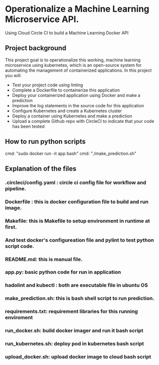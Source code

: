 # Operationalize a Machine Learning Microservice API.
Using Cloud Circle CI to build a Machine Learning Docker API
## Project background
This project goal is to operationalize this working, machine learning microservice using kubernetes, which is an open-source system for automating the management of containerized applications. In this project you will:

- Test your project code using linting
- Complete a Dockerfile to containerize this application
- Deploy your containerized application using Docker and make a prediction
- Improve the log statements in the source code for this application
- Configure Kubernetes and create a Kubernetes cluster
- Deploy a container using Kubernetes and make a prediction
- Upload a complete Github repo with CircleCI to indicate that your code has been tested


## How to run python scripts
cmd: "sudo docker run -it app bash"
cmd: "./make_prediction.sh"

## Explanation of the files
### .circleci/config.yaml : circle ci config file for workflow and pipeline.
### Dockerfile : this is docker configuration file to build and run image.
### Makefile: this is Makefile to setup environment in runtime at first. 
### And test docker's configureation file and pylint to test python script code.
### README.md: this is manual file.
### app.py: basic python code for run in application
### hadolint and kubectl : both are executable file in ubuntu OS
### make_prediction.sh: this is bash shell script to run prediction.
### requirements.txt: requirement libraries for this running enviroment
### run_docker.sh: build docker imager and run it bash script
### run_kubernetes.sh: deploy pod in kubernetes bash script
### upload_docker.sh: upload docker image to cloud bash script





